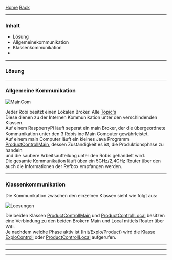 [Home](home) [Back](DokuSolidus)  

----------

### Inhalt ###
- Lösung
- Allgemeinekommunikation
- Klassenkommunikation
- 


----------
### Lösung ###



----------

### Allgemeine Kommunikation ###


![MainCom](https://gitlab.com/solidus/hefei/uploads/66b056e53a3628f06be19debaf31ca93/MainCom.PNG)

Jeder Robi besitzt einen Lokalen Broker. Alle [Topic's](MqttTopics)   
Diese dienen zu der Internen Kommunikation unter den verschindenden Klassen.  
Auf einem RaspberryPi läuft seperat ein main Broker, der die übergeordnete Kommunikation unter den 3 Robis inc Main Computer gewährleistet.  
Auf einem main Computer läuft ein kleines Java Programm [ProductControllMain](ProductControllMain), dessen Zuständigkeit es ist, die Produktionsphase zu handeln  
und die saubere Arbeitsaufteilung unter den Robis gehandelt wird.    
Die gesamte Kommunikation läuft über ein 5GHz/2,4GHz Router über den auch die Informationen der Refbox empfangen werden.  

----------

### Klassenkommunikation ###

Die Kommunikation zwischen den einzelnen Klassen sieht wie folgt aus:

![Loesungen](https://gitlab.com/solidus/hefei/uploads/f1cb45b9c4ae08631722db55f34cdc5f/Loesungen.PNG)


Die beiden Klassen  [ProductControllMain](ProductControllMain) und [ProductControllLocal](ProductControllLocal) besitzen eine Verbindung zu den beiden Brokern Main und Local mittels Router über Wifi.  
Je nachdem welche Phase aktiv ist (Init/Explo/Product) wird die Klasse [ExploControll](ExploControll) oder [ProductControllLocal](ProductControllLocal) aufgerufen.  

----------


----------




----------